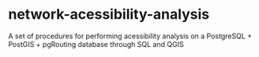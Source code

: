 # network-acessibility-analysis
A set of procedures for performing acessibility analysis on a PostgreSQL + PostGIS + pgRouting database through SQL and QGIS
